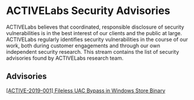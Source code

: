 # ACTIVELabs Security Advisories
ACTIVELabs believes that coordinated, responsible disclosure of security vulnerabilities is in the best interest of our clients and the public at large. ACTIVELabs regularly identifies security vulnerabilities in the course of our work, both during customer engagements and through our own independent security research. This stream contains the list of security advisories found by ACTIVELabs research team.

## Advisories 
[ [ACTIVE-2019-001]  Fileless UAC Bypass in Windows Store Binary ](https://github.com/active-labs/advisories/blob/master/ACTIVE-2019-001.md)

